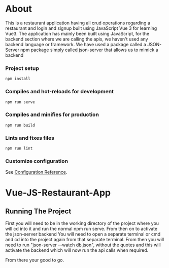 # About
This is a restaurant application having all crud operations regarding a restaurant and login and signup built using JavaScript Vue 3 for learning Vue3. The application has mainly been built using JavaScript, for the backend section where we are calling the apis, we haven't used any backend language or framework. We have used a package called a JSON-Server npm package simply called json-server that allows us to mimick a backend  

### Project setup
```
npm install
```

### Compiles and hot-reloads for development
```
npm run serve
```

### Compiles and minifies for production
```
npm run build
```

### Lints and fixes files
```
npm run lint
```

### Customize configuration
See [Configuration Reference](https://cli.vuejs.org/config/).
# Vue-JS-Restaurant-App

## Running The Project 
First you will need to be in the working directory of the project where you will cd into it and run the normal npm run serve. From then on to activate the json-server backend You will need to open a separate terminal or cmd and cd into the project again from that separate terminal. From then you will need to run "json-server --watch db.json", without the quotes and this will activate the backend which will now run the api calls when required. 

From there your good to go. 
